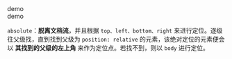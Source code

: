 <div class="relative bg-red-400/20 p-4 h-32">
demo
<div class="absolute bottom-0 bg-red-200 p-2 right-0 rounded-lg shadow-lg ">
		demo
</div>
</div>

<p><code>absolute</code>：<strong>脱离文档流</strong>，并且根据 <code>top、left、bottom、right</code> 来进行定位。逐级往父级找，直到找到父级为 <code>position: relative</code> 的元素，该绝对定位的元素便会以 <strong>其找到的父级的左上角</strong> 来作为定位点。若找不到，则以 <code>body</code> 进行定位。</p>